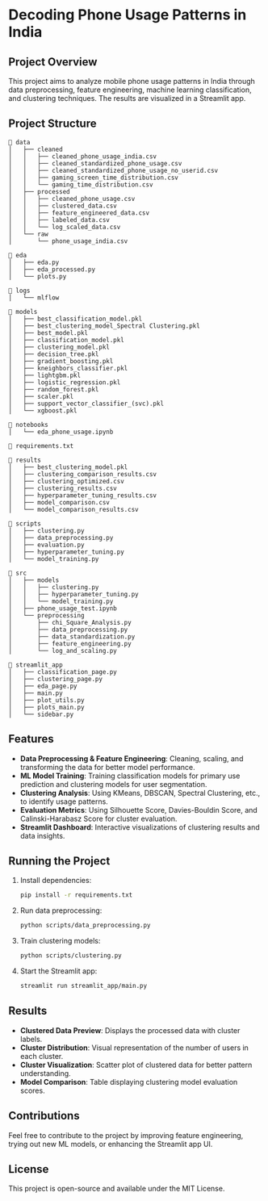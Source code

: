 # Decoding Phone Usage Patterns in India

## Project Overview
This project aims to analyze mobile phone usage patterns in India through data preprocessing, feature engineering, machine learning classification, and clustering techniques. The results are visualized in a Streamlit app.



## Project Structure
```
📂 data
│   ├── cleaned
│   │   ├── cleaned_phone_usage_india.csv
│   │   ├── cleaned_standardized_phone_usage.csv
│   │   ├── cleaned_standardized_phone_usage_no_userid.csv
│   │   ├── gaming_screen_time_distribution.csv
│   │   └── gaming_time_distribution.csv
│   ├── processed
│   │   ├── cleaned_phone_usage.csv
│   │   ├── clustered_data.csv
│   │   ├── feature_engineered_data.csv
│   │   ├── labeled_data.csv
│   │   └── log_scaled_data.csv
│   └── raw
│       └── phone_usage_india.csv

📂 eda
│   ├── eda.py
│   ├── eda_processed.py
│   └── plots.py

📂 logs
│   └── mlflow

📂 models
│   ├── best_classification_model.pkl
│   ├── best_clustering_model_Spectral Clustering.pkl
│   ├── best_model.pkl
│   ├── classification_model.pkl
│   ├── clustering_model.pkl
│   ├── decision_tree.pkl
│   ├── gradient_boosting.pkl
│   ├── kneighbors_classifier.pkl
│   ├── lightgbm.pkl
│   ├── logistic_regression.pkl
│   ├── random_forest.pkl
│   ├── scaler.pkl
│   ├── support_vector_classifier_(svc).pkl
│   └── xgboost.pkl

📂 notebooks
│   └── eda_phone_usage.ipynb

📂 requirements.txt

📂 results
│   ├── best_clustering_model.pkl
│   ├── clustering_comparison_results.csv
│   ├── clustering_optimized.csv
│   ├── clustering_results.csv
│   ├── hyperparameter_tuning_results.csv
│   ├── model_comparison.csv
│   └── model_comparison_results.csv

📂 scripts
│   ├── clustering.py
│   ├── data_preprocessing.py
│   ├── evaluation.py
│   ├── hyperparameter_tuning.py
│   └── model_training.py

📂 src
│   ├── models
│   │   ├── clustering.py
│   │   ├── hyperparameter_tuning.py
│   │   └── model_training.py
│   ├── phone_usage_test.ipynb
│   └── preprocessing
│       ├── chi_Square_Analysis.py
│       ├── data_preprocessing.py
│       ├── data_standardization.py
│       ├── feature_engineering.py
│       └── log_and_scaling.py

📂 streamlit_app
│   ├── classification_page.py
│   ├── clustering_page.py
│   ├── eda_page.py
│   ├── main.py
│   ├── plot_utils.py
│   ├── plots_main.py
│   └── sidebar.py
```

## Features
- **Data Preprocessing & Feature Engineering**: Cleaning, scaling, and transforming the data for better model performance.
- **ML Model Training**: Training classification models for primary use prediction and clustering models for user segmentation.
- **Clustering Analysis**: Using KMeans, DBSCAN, Spectral Clustering, etc., to identify usage patterns.
- **Evaluation Metrics**: Using Silhouette Score, Davies-Bouldin Score, and Calinski-Harabasz Score for cluster evaluation.
- **Streamlit Dashboard**: Interactive visualizations of clustering results and data insights.

## Running the Project
1. Install dependencies:
   ```bash
   pip install -r requirements.txt
   ```
2. Run data preprocessing:
   ```bash
   python scripts/data_preprocessing.py
   ```
3. Train clustering models:
   ```bash
   python scripts/clustering.py
   ```
4. Start the Streamlit app:
   ```bash
   streamlit run streamlit_app/main.py
   ```

## Results
- **Clustered Data Preview**: Displays the processed data with cluster labels.
- **Cluster Distribution**: Visual representation of the number of users in each cluster.
- **Cluster Visualization**: Scatter plot of clustered data for better pattern understanding.
- **Model Comparison**: Table displaying clustering model evaluation scores.

## Contributions
Feel free to contribute to the project by improving feature engineering, trying out new ML models, or enhancing the Streamlit app UI.

## License
This project is open-source and available under the MIT License.

